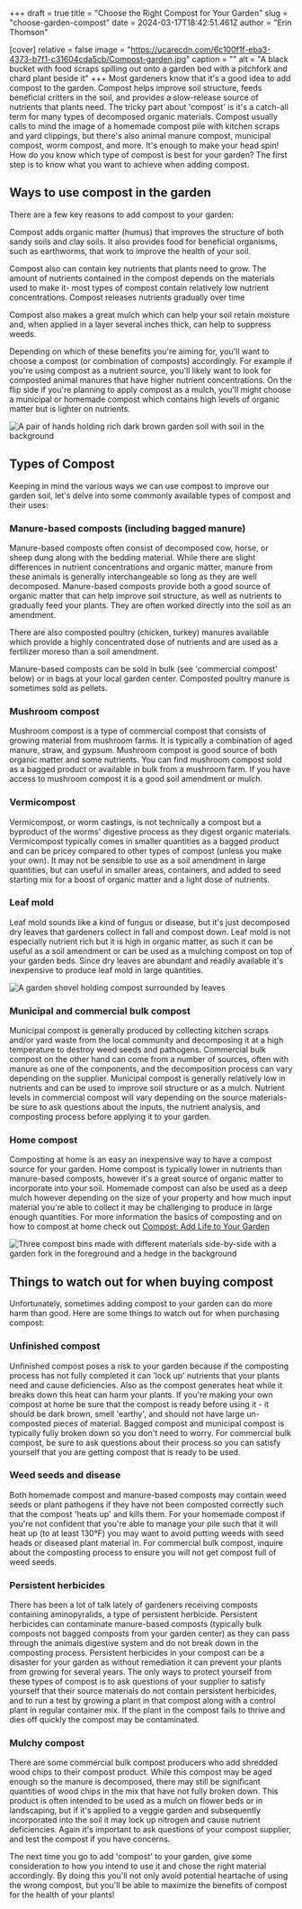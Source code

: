 +++
draft = true
title = "Choose the Right Compost for Your Garden"
slug = "choose-garden-compost"
date = 2024-03-17T18:42:51.461Z
author = "Erin Thomson"

[cover]
relative = false
image = "https://ucarecdn.com/6c100f1f-eba3-4373-b7f1-c31604cda5cb/Compost-garden.jpg"
caption = ""
alt = "A black bucket with food scraps spilling out onto a garden bed with a pitchfork and chard plant beside it"
+++
Most gardeners know that it's a good idea to add compost to the garden. Compost helps improve soil structure, feeds beneficial critters in the soil, and provides a slow-release source of nutrients that plants need. The tricky part about 'compost' is it's a catch-all term for many types of decomposed organic materials. Compost usually calls to mind the image of a homemade compost pile with kitchen scraps and yard clippings, but there's also animal manure compost, municipal compost, worm compost, and more. It's enough to make your head spin! How do you know which type of compost is best for your garden? The first step is to know what you want to achieve when adding compost.[](https://blog.planter.garden/posts/compost-add-life-to-your-garden/)

## Ways to use compost in the garden

There are a few key reasons to add compost to your garden:

Compost adds organic matter (humus) that improves the structure of both sandy soils and clay soils. It also provides food for beneficial organisms, such as earthworms, that work to improve the health of your soil.

Compost also can contain key nutrients that plants need to grow. The amount of nutrients contained in the compost depends on the materials used to make it- most types of compost contain relatively low nutrient concentrations. Compost releases nutrients gradually over time

Compost also makes a great mulch which can help your soil retain moisture and, when applied in a layer several inches thick, can help to suppress weeds.

Depending on which of these benefits you're aiming for, you'll want to choose a compost (or combination of composts) accordingly. For example if you're using compost as a nutrient source, you'll likely want to look for composted animal manures that have higher nutrient concentrations. On the flip side if you're planning to apply compost as a mulch, you'll might choose a municipal or homemade compost which contains high levels of organic matter but is lighter on nutrients.

![A pair of hands holding rich dark brown garden soil with soil in the background](https://ucarecdn.com/7fe54792-0d51-499a-bf9b-980f7c00b709/Hands-with-soil.jpg)

## Types of Compost

Keeping in mind the various ways we can use compost to improve our garden soil, let's delve into some commonly available types of compost and their uses:

### Manure-based composts (including bagged manure)

Manure-based composts often consist of decomposed cow, horse, or sheep dung along with the bedding material. While there are slight differences in nutrient concentrations and organic matter, manure from these animals is generally interchangeable so long as they are well decomposed. Manure-based composts provide both a good source of organic matter that can help improve soil structure, as well as nutrients to gradually feed your plants. They are often worked directly into the soil as an amendment.

There are also composted poultry (chicken, turkey) manures available which provide a highly concentrated dose of nutrients and are used as a fertilizer moreso than a soil amendment. 

Manure-based composts can be sold in bulk (see 'commercial compost' below) or in bags at your local garden center. Composted poultry manure is sometimes sold as pellets.

### Mushroom compost

Mushroom compost is a type of commercial compost that consists of growing material from mushroom farms. It is typically a combination of aged manure, straw, and gypsum. Mushroom compost is good source of both organic matter and some nutrients. You can find mushroom compost sold as a bagged product or available in bulk from a mushroom farm. If you have access to mushroom compost it is a good soil amendment or mulch.

### Vermicompost

Vermicompost, or worm castings, is not technically a compost but a byproduct of the worms' digestive process as they digest organic materials. Vermicompost typically comes in smaller quantities as a bagged product and can be pricey compared to other types of compost (unless you make your own). It may not be sensible to use as a soil amendment in large quantities, but can useful in smaller areas, containers, and added to seed starting mix for a boost of organic matter and a light dose of nutrients.

### Leaf mold

Leaf mold sounds like a kind of fungus or disease, but it's just decomposed dry leaves that gardeners collect in fall and compost down. Leaf mold is not especially nutrient rich but it is high in organic matter, as such it can be useful as a soil amendment or can be used as a mulching compost on top of your garden beds. Since dry leaves are abundant and readily available it's inexpensive to produce leaf mold in large quantities.

![A garden shovel holding compost surrounded by leaves](https://ucarecdn.com/306722b4-de74-4c8c-97e1-35bf61bf65e7/Leaf-compost.jpg)

### Municipal and commercial bulk compost

Municipal compost is generally produced by collecting kitchen scraps and/or yard waste from the local community and decomposing it at a high temperature to destroy weed seeds and pathogens.  Commercial bulk compost on the other hand can come from a number of sources, often with manure as one of the components, and the decomposition process can vary depending on the supplier. Municipal compost is generally relatively low in nutrients and can be used to improve soil structure or as a mulch. Nutrient levels in commercial compost will vary depending on the source materials- be sure to ask questions about the inputs, the nutrient analysis, and composting process before applying it to your garden.

### Home compost

Composting at home is an easy an inexpensive way to have a compost source for your garden. Home compost is typically lower in nutrients than manure-based composts, however it's a great source of organic matter to incorporate into your soil. Homemade compost can also be used as a deep mulch however depending on the size of your property and how much input material you're able to collect it may be challenging to produce in large enough quantities. For more information the basics of composting and on how to compost at home check out [Compost: Add Life to Your Garden](https://blog.planter.garden/posts/compost-add-life-to-your-garden/)

![Three compost bins made with different materials side-by-side with a garden fork in the foreground and a hedge in the background](https://ucarecdn.com/45d916c3-82f1-4c36-8335-fb5a10b5ba49/Home-compost-bins.jpg)

## Things to watch out for when buying compost

Unfortunately, sometimes adding compost to your garden can do more harm than good. Here are some things to watch out for when purchasing compost:

### Unfinished compost

Unfinished compost poses a risk to your garden because if the composting process has not fully completed it can 'lock up' nutrients that your plants need and cause deficiencies. Also as the compost generates heat while it breaks down this heat can harm your plants. If you're making your own compost at home be sure that the compost is ready before using it - it should be dark brown, smell 'earthy', and should not have large un-composted pieces of material. Bagged compost and municipal compost is typically fully broken down so you don't need to worry. For commercial bulk compost, be sure to ask questions about their process so you can satisfy yourself that you are getting compost that is ready to be used. 

### Weed seeds and disease

Both homemade compost and manure-based composts may contain weed seeds or plant pathogens if they have not been composted correctly such that the compost 'heats up' and kills them. For your homemade compost if you're not confident that you're able to manage your pile such that it will heat up (to at least 130°F) you may want to avoid putting weeds with seed heads or diseased plant material in. For commercial bulk compost, inquire about the composting process to ensure you will not get compost full of weed seeds.

### Persistent herbicides

There has been a lot of talk lately of gardeners receiving composts containing aminopyralids, a type of persistent herbicide. Persistent herbicides can contaminate manure-based composts (typically bulk composts not bagged composts from your garden center) as they can pass through the animals digestive system and do not break down in the composting process. Persistent herbicides in your compost can be a disaster for your garden as without remediation it can prevent your plants from growing for several years. The only ways to protect yourself from these types of compost is to ask questions of your supplier to satisfy yourself that their source materials do not contain persistent herbicides, and to run a test by growing a plant in that compost along with a control plant in regular container mix. If the plant in the compost fails to thrive and dies off quickly the compost may be contaminated.

### Mulchy compost

There are some commercial bulk compost producers who add shredded wood chips to their compost product. While this compost may be aged enough so the manure is decomposed, there may still be significant quantities of wood chips in the mix that have not fully broken down. This product is often intended to be used as a mulch on flower beds or in landscaping, but if it's applied to a veggie garden and subsequently incorporated into the soil it may lock up nitrogen and cause nutrient deficiencies. Again it's important to ask questions of your compost supplier, and test the compost if you have concerns.

The next time you go to add 'compost' to your garden, give some consideration to how you intend to use it and chose the right material accordingly. By doing this you'll not only avoid potential heartache of using the wrong compost, but you'll be able to maximize the benefits of compost for the health of your plants!
